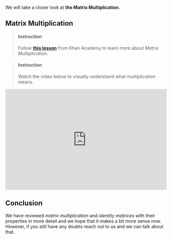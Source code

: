 

We will take a closer look at **the Matrix Multiplication**.

## Matrix Multiplication

> #### Instruction 
> Follow [**this lesson**](https://www.khanacademy.org/math/precalculus/x9e81a4f98389efdf:matrices/x9e81a4f98389efdf:properties-of-matrix-multiplication/v/defined-and-undefined-matrix-operations) from Khan Academy to learn more about _Matrix Multiplication_.


<!-- -->

> #### Instruction
> Watch the video below to visually understand what _multiplication_ means.

<iframe width="100%" height="315" src="https://www.youtube.com/embed/XkY2DOUCWMU" frameborder="0" allow="accelerometer; autoplay; encrypted-media; gyroscope; picture-in-picture" allowfullscreen></iframe>

## Conclusion

We have reviewed _matrix multiplication_ and _identity matrices_ with their properties in more detail and we hope that it makes a bit more sense now. However, if you still have any doubts reach out to us and we can talk about that.